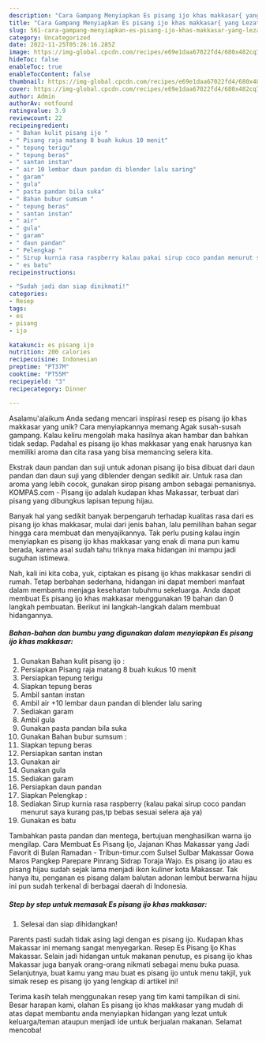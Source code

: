 ```yaml
---
description: "Cara Gampang Menyiapkan Es pisang ijo khas makkasar{ yang Lezat"
title: "Cara Gampang Menyiapkan Es pisang ijo khas makkasar{ yang Lezat"
slug: 561-cara-gampang-menyiapkan-es-pisang-ijo-khas-makkasar-yang-lezat
category: Uncategorized
date: 2022-11-25T05:26:16.285Z
image: https://img-global.cpcdn.com/recipes/e69e1daa67022fd4/680x482cq70/es-pisang-ijo-khas-makkasar-foto-resep-utama.jpg
hideToc: false
enableToc: true
enableTocContent: false
thumbnail: https://img-global.cpcdn.com/recipes/e69e1daa67022fd4/680x482cq70/es-pisang-ijo-khas-makkasar-foto-resep-utama.jpg
cover: https://img-global.cpcdn.com/recipes/e69e1daa67022fd4/680x482cq70/es-pisang-ijo-khas-makkasar-foto-resep-utama.jpg
author: Admin
authorAv: notfound
ratingvalue: 3.9
reviewcount: 22
recipeingredient:
- " Bahan kulit pisang ijo "
- " Pisang raja matang 8 buah kukus 10 menit"
- " tepung terigu"
- " tepung beras"
- " santan instan"
- " air 10 lembar daun pandan di blender lalu saring"
- " garam"
- " gula"
- " pasta pandan bila suka"
- " Bahan bubur sumsum "
- " tepung beras"
- " santan instan"
- " air"
- " gula"
- " garam"
- " daun pandan"
- " Pelengkap "
- " Sirup kurnia rasa raspberry kalau pakai sirup coco pandan menurut saya kurang pastp bebas sesuai selera aja ya"
- " es batu"
recipeinstructions:

- "Sudah jadi dan siap dinikmati!"
categories:
- Resep
tags:
- es
- pisang
- ijo

katakunci: es pisang ijo 
nutrition: 200 calories
recipecuisine: Indonesian
preptime: "PT37M"
cooktime: "PT55M"
recipeyield: "3"
recipecategory: Dinner

---
```



Asalamu'alaikum Anda sedang mencari inspirasi resep es pisang ijo khas makkasar yang unik? Cara menyiapkannya memang Agak susah-susah gampang. Kalau keliru mengolah maka hasilnya akan hambar dan bahkan tidak sedap. Padahal es pisang ijo khas makkasar yang enak harusnya kan memiliki aroma dan cita rasa yang bisa memancing selera kita.


Ekstrak daun pandan dan suji untuk adonan pisang ijo bisa dibuat dari daun pandan dan daun suji yang diblender dengan sedikit air. Untuk rasa dan aroma yang lebih cocok, gunakan sirop pisang ambon sebagai pemanisnya. KOMPAS.com - Pisang ijo adalah kudapan khas Makassar, terbuat dari pisang yang dibungkus lapisan tepung hijau.

Banyak hal yang sedikit banyak berpengaruh terhadap kualitas rasa dari es pisang ijo khas makkasar, mulai dari jenis bahan, lalu pemilihan bahan segar hingga cara membuat dan menyajikannya. Tak perlu pusing kalau ingin menyiapkan es pisang ijo khas makkasar yang enak di mana pun kamu berada, karena asal sudah tahu triknya maka hidangan ini mampu jadi suguhan istimewa.


Nah, kali ini kita coba, yuk, ciptakan es pisang ijo khas makkasar sendiri di rumah. Tetap berbahan sederhana, hidangan ini dapat memberi manfaat dalam membantu menjaga kesehatan tubuhmu sekeluarga. Anda dapat membuat Es pisang ijo khas makkasar menggunakan 19 bahan dan 0 langkah pembuatan. Berikut ini langkah-langkah dalam membuat hidangannya.

<!--inarticleads1-->

##### Bahan-bahan dan bumbu yang digunakan dalam menyiapkan Es pisang ijo khas makkasar:

1. Gunakan  Bahan kulit pisang ijo :
1. Persiapkan  Pisang raja matang 8 buah kukus 10 menit
1. Persiapkan  tepung terigu
1. Siapkan  tepung beras
1. Ambil  santan instan
1. Ambil  air +10 lembar daun pandan di blender lalu saring
1. Sediakan  garam
1. Ambil  gula
1. Gunakan  pasta pandan bila suka
1. Gunakan  Bahan bubur sumsum :
1. Siapkan  tepung beras
1. Persiapkan  santan instan
1. Gunakan  air
1. Gunakan  gula
1. Sediakan  garam
1. Persiapkan  daun pandan
1. Siapkan  Pelengkap :
1. Sediakan  Sirup kurnia rasa raspberry (kalau pakai sirup coco pandan menurut saya kurang pas,tp bebas sesuai selera aja ya)
1. Gunakan  es batu


Tambahkan pasta pandan dan mentega, bertujuan menghasilkan warna ijo mengilap. Cara Membuat Es Pisang Ijo, Jajanan Khas Makassar yang Jadi Favorit di Bulan Ramadan - Tribun-timur.com Sulsel Sulbar Makassar Gowa Maros Pangkep Parepare Pinrang Sidrap Toraja Wajo. Es pisang ijo atau es pisang hijau sudah sejak lama menjadi ikon kuliner kota Makassar. Tak hanya itu, penganan es pisang dalam balutan adonan lembut berwarna hijau ini pun sudah terkenal di berbagai daerah di Indonesia. 

<!--inarticleads2-->

##### Step by step untuk memasak Es pisang ijo khas makkasar:


1. Selesai dan siap dihidangkan!

Parents pasti sudah tidak asing lagi dengan es pisang ijo. Kudapan khas Makassar ini memang sangat menyegarkan. Resep Es Pisang Ijo Khas Makassar. Selain jadi hidangan untuk makanan penutup, es pisang ijo khas Makassar juga banyak orang-orang nikmati sebagai menu buka puasa. Selanjutnya, buat kamu yang mau buat es pisang ijo untuk menu takjil, yuk simak resep es pisang ijo yang lengkap di artikel ini! 

Terima kasih telah menggunakan resep yang tim kami tampilkan di sini. Besar harapan kami, olahan Es pisang ijo khas makkasar yang mudah di atas dapat membantu anda menyiapkan hidangan yang lezat untuk keluarga/teman ataupun menjadi ide untuk berjualan makanan. Selamat mencoba!
